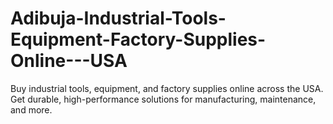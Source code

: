 # Adibuja-Industrial-Tools-Equipment-Factory-Supplies-Online---USA
Buy industrial tools, equipment, and factory supplies online across the USA. Get durable, high-performance solutions for manufacturing, maintenance, and more.
